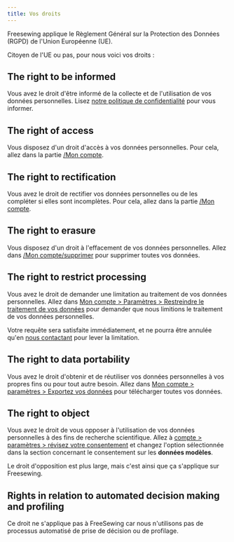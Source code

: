 ```yaml
---
title: Vos droits
---
```


Freesewing applique le Règlement Général sur la Protection des Données (RGPD) de l'Union Européenne (UE).

Citoyen de l'UE ou pas, pour nous voici vos droits :

## The right to be informed

Vous avez le droit d'être informé de la collecte et de l'utilisation de vos données personnelles. Lisez [notre politique de confidentialité](/docs/about/privacy) pour vous informer.

## The right of access

Vous disposez d'un droit d'accès à vos données personnelles. Pour cela, allez dans la partie [/Mon compte](/account).

## The right to rectification

Vous avez le droit de rectifier vos données personnelles ou de les compléter si elles sont incomplètes. Pour cela, allez dans la partie [/Mon compte](/account).

## The right to erasure

Vous disposez d'un droit à l'effacement de vos données personnelles. Allez dans [/Mon compte/supprimer](/account/remove) pour supprimer toutes vos données.

## The right to restrict processing

Vous avez le droit de demander une limitation au traitement de vos données personnelles. Allez dans [Mon compte > Paramètres > Restreindre le traitement de vos données](/account/restrict) pour demander que nous limitions le traitement de vos données personnelles.  

<Warning>

Votre requête sera satisfaite immédiatement, et ne pourra être annulée qu'en [nous contactant](/contact) pour lever la limitation.

</Warning>

## The right to data portability

Vous avez le droit d'obtenir et de réutiliser vos données personnelles à vos propres fins ou pour tout autre besoin. Allez dans [Mon compte > paramètres > Exportez vos données](/account/export) pour télécharger toutes vos données.

## The right to object

Vous avez le droit de vous opposer à l'utilisation de vos données personnelles à des fins de recherche scientifique. Allez à [compte > paramètres > révisez votre consentement](/account/consent) et changez l'option sélectionnée dans la section concernant le consentement sur les **données modèles**.

<Note>

Le droit d'opposition est plus large, mais c'est ainsi que ça s'applique sur Freesewing.

</Note>

## Rights in relation to automated decision making and profiling

Ce droit ne s'applique pas à FreeSewing car nous n'utilisons pas de processus automatisé de prise de décision ou de profilage.

